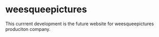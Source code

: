 # weesqueepictures

This currrent development is the future website for weesqueepictures produciton company.


